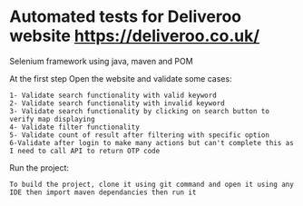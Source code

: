 # Automated tests for Deliveroo website https://deliveroo.co.uk/

Selenium framework using java, maven and POM

At the first step Open the website and validate some cases:
```
1- Validate search functionality with valid keyword
2- Validate search functionality with invalid keyword
3- Validate search functionality by clicking on search button to verify map displaying 
4- Validate filter functionality 
5- Validate count of result after filtering with specific option 
6-Validate after login to make many actions but can't complete this as I need to call API to return OTP code 
```
Run the project:
```
To build the project, clone it using git command and open it using any IDE then import maven dependancies then run it 
```
